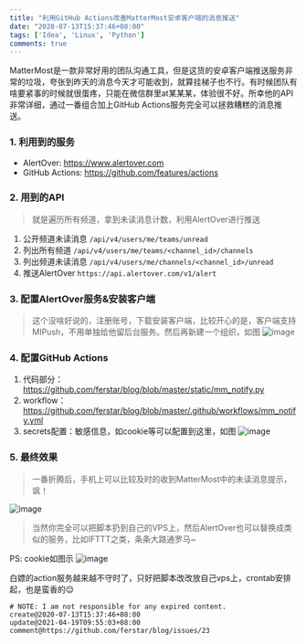 ```yaml
---
title: "利用GitHub Actions改善MatterMost安卓客户端的消息推送"
date: "2020-07-13T15:37:46+08:00"
tags: ['Idea', 'Linux', 'Python']
comments: true
---
```


MatterMost是一款非常好用的团队沟通工具，但是这货的安卓客户端推送服务非常的垃圾，夸张到昨天的消息今天才可能收到，就算挂梯子也不行。有时候团队有啥要紧事的时候就很蛋疼，只能在微信群里at某某某，体验很不好。所幸他的API非常详细，通过一番组合加上GitHub Actions服务完全可以拯救糟糕的消息推送。

### 1. 利用到的服务

- AlertOver: https://www.alertover.com
- GitHub Actions: https://github.com/features/actions

### 2. 用到的API

> 就是遍历所有频道，拿到未读消息计数，利用AlertOver进行推送

1. 公开频道未读消息 `/api/v4/users/me/teams/unread`
2. 列出所有频道 `/api/v4/users/me/teams/<channel_id>/channels`
3. 列出频道未读消息 `/api/v4/users/me/channels/<channel_id>/unread`
4. 推送AlertOver `https://api.alertover.com/v1/alert`

### 3. 配置AlertOver服务&安装客户端

> 这个没啥好说的，注册账号，下载安装客户端，比较开心的是，客户端支持 MIPush，不用单独给他留后台服务。然后再新建一个组织，如图
![image](https://user-images.githubusercontent.com/2854276/87322778-6b8a9d00-c560-11ea-9e7b-180247f5c0a5.png)

### 4. 配置GitHub Actions

1. 代码部分：https://github.com/ferstar/blog/blob/master/static/mm_notify.py
2. workflow：https://github.com/ferstar/blog/blob/master/.github/workflows/mm_notify.yml
3. secrets配置：敏感信息，如cookie等可以配置到这里，如图
![image](https://user-images.githubusercontent.com/2854276/87323301-2e72da80-c561-11ea-95a0-895f81144984.png)

### 5. 最终效果

> 一番折腾后，手机上可以比较及时的收到MatterMost中的未读消息提示，飒！

![image](https://user-images.githubusercontent.com/2854276/87391930-345ad100-c5de-11ea-9213-43a3c891fe8a.png)

> 当然你完全可以把脚本扔到自己的VPS上，然后AlertOver也可以替换成类似的服务，比如IFTTT之类，条条大路通罗马~

PS: cookie如图示
![image](https://user-images.githubusercontent.com/2854276/102732042-86b1d200-4374-11eb-9b66-215ed7a20fea.png)

白嫖的action服务越来越不守时了，只好把脚本改改放自己vps上，crontab安排起，也是蛮香的😌

```
# NOTE: I am not responsible for any expired content.
create@2020-07-13T15:37:46+08:00
update@2021-04-19T09:55:03+08:00
comment@https://github.com/ferstar/blog/issues/23
```

